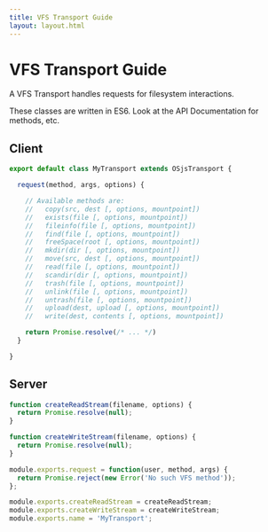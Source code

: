 ```yaml
---
title: VFS Transport Guide
layout: layout.html
---
```


# VFS Transport Guide

A VFS Transport handles requests for filesystem interactions.

These classes are written in ES6. Look at the API Documentation for methods, etc.

## Client

```javascript
export default class MyTransport extends OSjsTransport {

  request(method, args, options) {

    // Available methods are:
    //   copy(src, dest [, options, mountpoint])
    //   exists(file [, options, mountpoint])
    //   fileinfo(file [, options, mountpoint])
    //   find(file [, options, mountpoint])
    //   freeSpace(root [, options, mountpoint])
    //   mkdir(dir [, options, mountpoint])
    //   move(src, dest [, options, mountpoint])
    //   read(file [, options, mountpoint])
    //   scandir(dir [, options, mountpoint])
    //   trash(file [, options, mountpoint])
    //   unlink(file [, options, mountpoint])
    //   untrash(file [, options, mountpoint])
    //   upload(dest, upload [, options, mountpoint])
    //   write(dest, contents [, options, mountpoint])

    return Promise.resolve(/* ... */)
  }

}
```

## Server

```javascript
function createReadStream(filename, options) {
  return Promise.resolve(null);
}

function createWriteStream(filename, options) {
  return Promise.resolve(null);
}

module.exports.request = function(user, method, args) {
  return Promise.reject(new Error('No such VFS method'));
};

module.exports.createReadStream = createReadStream;
module.exports.createWriteStream = createWriteStream;
module.exports.name = 'MyTransport';
```
